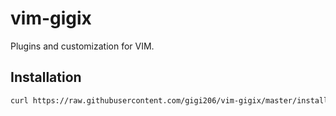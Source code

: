 # vim-gigix
Plugins and customization for VIM.

## Installation
```sh
curl https://raw.githubusercontent.com/gigi206/vim-gigix/master/install.sh -L -o - | sh
```
